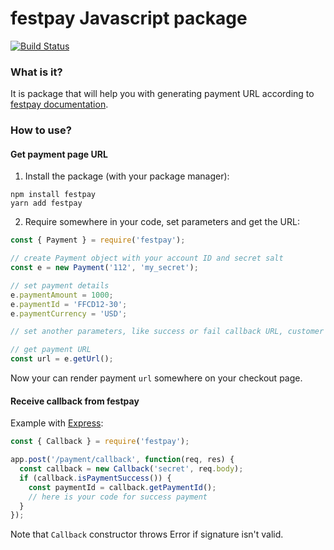# festpay Javascript package

[![Build Status](https://travis-ci.com/festpay/paymentpage-sdk-js.svg?branch=main)](https://travis-ci.com/festpay/paymentpage-sdk-js)

### What is it?

It is package that will help you with generating payment URL according to 
[festpay documentation](https://developers.trxhost.com/en/en_PP_Integration.html).

### How to use?

#### Get payment page URL

1. Install the package (with your package manager):
```shell
npm install festpay
yarn add festpay
```

2. Require somewhere in your code, set parameters and get the URL:
```javascript
const { Payment } = require('festpay');

// create Payment object with your account ID and secret salt
const e = new Payment('112', 'my_secret');

// set payment details 
e.paymentAmount = 1000;
e.paymentId = 'FFCD12-30';
e.paymentCurrency = 'USD';

// set another parameters, like success or fail callback URL, customer details, etc.

// get payment URL
const url = e.getUrl();
```

Now your can render payment `url` somewhere on your checkout page.

#### Receive callback from festpay

Example with [Express](http://expressjs.com):
```javascript
const { Callback } = require('festpay');

app.post('/payment/callback', function(req, res) {
  const callback = new Callback('secret', req.body);
  if (callback.isPaymentSuccess()) {
    const paymentId = callback.getPaymentId();
    // here is your code for success payment
  }
});
```
Note that `Callback` constructor throws Error if signature isn't valid.
